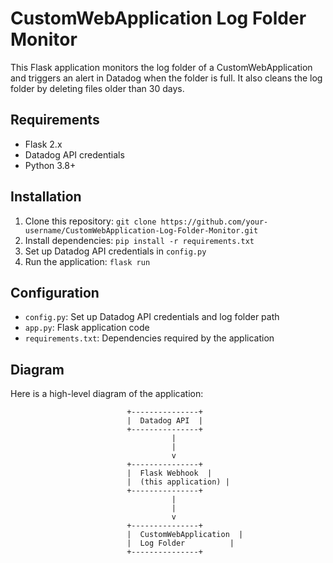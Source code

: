 # CustomWebApplication Log Folder Monitor

This Flask application monitors the log folder of a CustomWebApplication and triggers an alert in Datadog when the folder is full. It also cleans the log folder by deleting files older than 30 days.

## Requirements

* Flask 2.x
* Datadog API credentials
* Python 3.8+

## Installation

1. Clone this repository: `git clone https://github.com/your-username/CustomWebApplication-Log-Folder-Monitor.git`
2. Install dependencies: `pip install -r requirements.txt`
3. Set up Datadog API credentials in `config.py`
4. Run the application: `flask run`

## Configuration

* `config.py`: Set up Datadog API credentials and log folder path
* `app.py`: Flask application code
* `requirements.txt`: Dependencies required by the application

## Diagram

Here is a high-level diagram of the application:

                              +---------------+
                              |  Datadog API  |
                              +---------------+
                                        |
                                        |
                                        v
                              +---------------+
                              |  Flask Webhook  |
                              |  (this application) |
                              +---------------+
                                        |
                                        |
                                        v
                              +---------------+
                              |  CustomWebApplication  |
                              |  Log Folder          |
                              +---------------+
